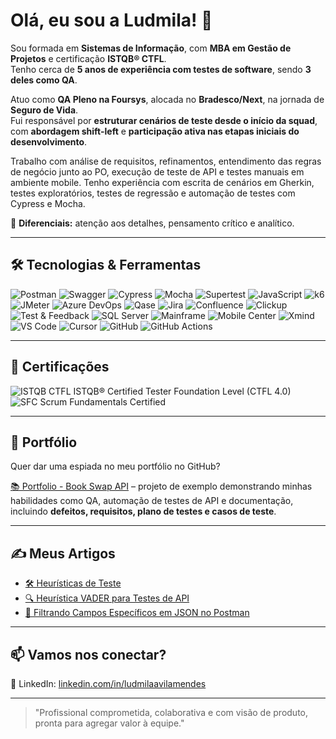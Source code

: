 # Olá, eu sou a Ludmila! 👋

Sou formada em **Sistemas de Informação**, com **MBA em Gestão de Projetos** e certificação **ISTQB® CTFL**.  
Tenho cerca de **5 anos de experiência com testes de software**, sendo **3 deles como QA**.

Atuo como **QA Pleno na Foursys**, alocada no **Bradesco/Next**, na jornada de **Seguro de Vida**.  
Fui responsável por **estruturar cenários de teste desde o início da squad**, com **abordagem shift-left** e **participação ativa nas etapas iniciais do desenvolvimento**.

Trabalho com análise de requisitos, refinamentos, entendimento das regras de negócio junto ao PO, execução de teste de API e testes manuais em ambiente mobile.
Tenho experiência com escrita de cenários em Gherkin, testes exploratórios, testes de regressão e automação de testes com Cypress e Mocha.

🔹 **Diferenciais:** atenção aos detalhes, pensamento crítico e analítico.

---

## 🛠️ Tecnologias & Ferramentas

![Postman](https://img.shields.io/badge/Postman-FF6C37?style=for-the-badge&logo=postman&logoColor=white) 
![Swagger](https://img.shields.io/badge/Swagger-85EA2D?style=for-the-badge&logo=swagger&logoColor=white) 
![Cypress](https://img.shields.io/badge/Cypress-17202C?style=for-the-badge&logo=cypress&logoColor=white) 
![Mocha](https://img.shields.io/badge/Mocha-8D6748?style=for-the-badge&logo=mocha&logoColor=white) 
![Supertest](https://img.shields.io/badge/Supertest-FF0000?style=for-the-badge&logo=supertest&logoColor=white) 
![JavaScript](https://img.shields.io/badge/JavaScript-F7DF1E?style=for-the-badge&logo=javascript&logoColor=black)
![k6](https://img.shields.io/badge/k6-FF5C5C?style=for-the-badge&logo=k6&logoColor=white) 
![JMeter](https://img.shields.io/badge/JMeter-D22128?style=for-the-badge&logo=apachejmeter&logoColor=white) 
![Azure DevOps](https://img.shields.io/badge/Azure_DevOps-0078D7?style=for-the-badge&logo=azuredevops&logoColor=white) 
![Qase](https://img.shields.io/badge/Qase-FF3E00?style=for-the-badge&logo=qase&logoColor=white) 
![Jira](https://img.shields.io/badge/Jira-0052CC?style=for-the-badge&logo=jira&logoColor=white) 
![Confluence](https://img.shields.io/badge/Confluence-172B4D?style=for-the-badge&logo=confluence&logoColor=white) 
![Clickup](https://img.shields.io/badge/Clickup-7B68EE?style=for-the-badge&logo=clickup&logoColor=white) 
![Test & Feedback](https://img.shields.io/badge/Test%20%26%20Feedback-0078D7?style=for-the-badge&logo=microsoft&logoColor=white) 
![SQL Server](https://img.shields.io/badge/SQL_Server-CC2927?style=for-the-badge&logo=microsoftsqlserver&logoColor=white) 
![Mainframe](https://img.shields.io/badge/Mainframe-2E3B4E?style=for-the-badge&logo=ibm&logoColor=white)
![Mobile Center](https://img.shields.io/badge/Mobile_Center-0078D7?style=for-the-badge&logo=microsoft&logoColor=white) 
![Xmind](https://img.shields.io/badge/Xmind-F44336?style=for-the-badge&logo=xmind&logoColor=white) 
![VS Code](https://img.shields.io/badge/VS_Code-007ACC?style=for-the-badge&logo=visual-studio-code&logoColor=white) 
![Cursor](https://img.shields.io/badge/Cursor-000000?style=for-the-badge&logo=cursor&logoColor=white) 
![GitHub](https://img.shields.io/badge/GitHub-181717?style=for-the-badge&logo=github&logoColor=white)
![GitHub Actions](https://img.shields.io/badge/GitHub_Actions-2088FF?style=for-the-badge&logo=githubactions&logoColor=white)

---

## 📜 Certificações

![ISTQB CTFL](https://img.shields.io/badge/ISTQB_CTFL-0099FF?style=for-the-badge) ISTQB® Certified Tester Foundation Level (CTFL 4.0)  
![SFC](https://img.shields.io/badge/SFC-6BA539?style=for-the-badge) Scrum Fundamentals Certified

---

## 📂 Portfólio

Quer dar uma espiada no meu portfólio no GitHub?

[📚 Portfolio - Book Swap API](https://github.com/ludmilavila/portfolio-book-swap-api) – projeto de exemplo demonstrando minhas habilidades como QA, automação de testes de API e documentação, incluindo **defeitos, requisitos, plano de testes e casos de teste**.

---

## ✍️ Meus Artigos

- [🛠️ Heurísticas de Teste](https://github.com/ludmilavila/ludmilavila/wiki/Heuristicas-de-Teste)  
- [🔍 Heurística VADER para Testes de API](https://github.com/ludmilavila/ludmilavila/wiki/Heuristica-VADER-para-Testes-de-API)
- [📑 Filtrando Campos Específicos em JSON no Postman](https://github.com/ludmilavila/ludmilavila/wiki/Filtrando-Campos-Especificos-JSON)

---

## 📫 Vamos nos conectar?

🔗 LinkedIn: [linkedin.com/in/ludmilaavilamendes](https://www.linkedin.com/in/ludmilaavilamendes)  

---

> "Profissional comprometida, colaborativa e com visão de produto, pronta para agregar valor à equipe."
